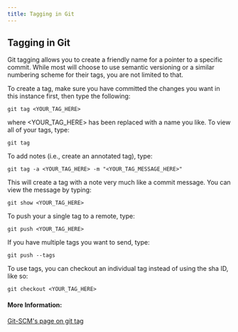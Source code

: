 ```yaml
---
title: Tagging in Git
---
```

## Tagging in Git

Git tagging allows you to create a friendly name for a pointer to a specific commit. While most will choose to use semantic versioning or a similar numbering scheme for their tags, you are not limited to that. 

To create a tag, make sure you have committed the changes you want in this instance first, then type the following:

```shell
git tag <YOUR_TAG_HERE>
```

where <YOUR_TAG_HERE> has been replaced with a name you like. To view all of your tags, type:

```shell
git tag
```

To add notes (i.e., create an annotated tag), type:

```shell
git tag -a <YOUR_TAG_HERE> -m "<YOUR_TAG_MESSAGE_HERE>"
```

This will create a tag with a note very much like a commit message. You can view the message by typing:

```shell
git show <YOUR_TAG_HERE>
```

To push your a single tag to a remote, type:
```shell
git push <YOUR_TAG_HERE>
```

If you have multiple tags you want to send, type:
```shell
git push --tags
```

To use tags, you can checkout an individual tag instead of using the sha ID, like so:
```shell
git checkout <YOUR_TAG_HERE>
```

#### More Information:
<a href='https://git-scm.com/book/en/v2/Git-Basics-Tagging' target='_blank'>Git-SCM's page on git tag</a>
